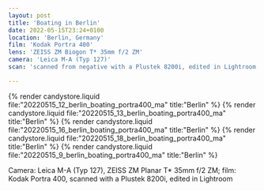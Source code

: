 ```yaml
---
layout: post
title: 'Boating in Berlin'
date: 2022-05-15T23:24+0100
location: 'Berlin, Germany'
film: 'Kodak Portra 400'
lens: 'ZEISS ZM Biogon T* 35mm f/2 ZM'
camera: 'Leica M-A (Typ 127)'
scan: 'scanned from negative with a Plustek 8200i, edited in Lightroom'

---
```


{% render candystore.liquid file:"20220515_12_berlin_boating_portra400_ma" title:"Berlin" %}
{% render candystore.liquid file:"20220515_13_berlin_boating_portra400_ma" title:"Berlin" %}
{% render candystore.liquid file:"20220515_16_berlin_boating_portra400_ma" title:"Berlin" %}
{% render candystore.liquid file:"20220515_18_berlin_boating_portra400_ma" title:"Berlin" %}
{% render candystore.liquid file:"20220515_9_berlin_boating_portra400_ma" title:"Berlin" %}

Camera: Leica M-A (Typ 127), ZEISS ZM Planar T\* 35mm f/2 ZM; film: Kodak Portra 400, scanned with a Plustek 8200i, edited in Lightroom